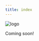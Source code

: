 ```yaml
---
title: index
---
```


![logo](https://raw.githubusercontent.com/open-organization/open-organization.github.io/master/img/open_org_logo_black.png)

Coming soon!
